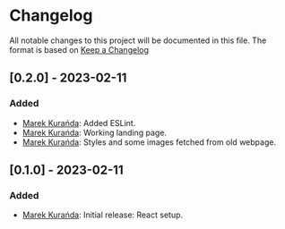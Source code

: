 # Changelog
All notable changes to this project will be documented in this file.
The format is based on [Keep a Changelog](https://keepachangelog.com/en/1.0.0/)

## [0.2.0] - 2023-02-11
### Added
- [Marek Kurańda](https://github.com/mjkuranda): Added ESLint.
- [Marek Kurańda](https://github.com/mjkuranda): Working landing page.
- [Marek Kurańda](https://github.com/mjkuranda): Styles and some images fetched from old webpage.

## [0.1.0] - 2023-02-11
### Added
- [Marek Kurańda](https://github.com/mjkuranda): Initial release: React setup.